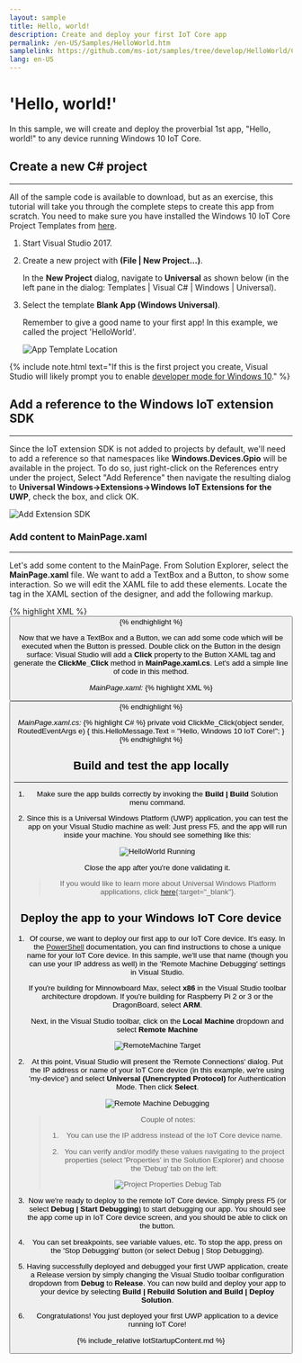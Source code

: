 ```yaml
---
layout: sample
title: Hello, world!
description: Create and deploy your first IoT Core app
permalink: /en-US/Samples/HelloWorld.htm
samplelink: https://github.com/ms-iot/samples/tree/develop/HelloWorld/CS
lang: en-US
---
```



# 'Hello, world!' 

In this sample, we will create and deploy the proverbial 1st app, "Hello, world!" to any device running Windows 10 IoT Core.

## Create a new C# project
___
All of the sample code is available to download, but as an exercise, this tutorial will take you through the complete steps to create this app from scratch. 
You need to make sure you have installed the Windows 10 IoT Core Project Templates from [here](https://go.microsoft.com/fwlink/?linkid=847472). 

1. Start Visual Studio 2017.
2. Create a new project with **(File \| New Project...)**.

    In the **New Project** dialog, navigate to **Universal** as shown below (in the left pane in the dialog: Templates \| Visual C# \| Windows \| Universal).

3. Select the template **Blank App (Windows Universal)**.

    Remember to give a good name to your first app! In this example, we called the project 'HelloWorld'.

    ![App Template Location]({{site.baseurl}}/Resources/images/HelloWorld/new-cs-project-dialog.PNG)

{% include note.html text="If this is the first project you create, Visual Studio will likely prompt you to enable <a href='https://msdn.microsoft.com/library/windows/apps/xaml/dn706236.aspx'>developer mode for Windows 10</a>." %}
     


## Add a reference to the Windows IoT extension SDK
___
Since the IoT extension SDK is not added to projects by default, we'll need to add a reference so that namespaces like **Windows.Devices.Gpio** will be available in the project.  To do so, just right-click on the References entry under the project, Select "Add Reference" then navigate the resulting dialog to **Universal Windows->Extensions->Windows IoT Extensions for the UWP**, check the box, and click OK.

![Add Extension SDK]({{site.baseurl}}/Resources/images/HelloWorld/Add_IoT_Extension_Reference.PNG)

### Add content to MainPage.xaml
___
Let's add some content to the MainPage. From Solution Explorer, select the **MainPage.xaml** file. We want to add a TextBox and a Button, to show some interaction. So we will edit the XAML file to add these elements. Locate the **<Grid>** tag in the XAML section of the designer, and add the following markup.  

{% highlight XML %}
<Grid Background="{ThemeResource ApplicationPageBackgroundThemeBrush}">
    <StackPanel HorizontalAlignment="Center" VerticalAlignment="Center">
    <TextBox x:Name="HelloMessage" Text="Hello, World!" Margin="10" IsReadOnly="True"/>
    <Button x:Name="ClickMe" Content="Click Me!"  Margin="10" HorizontalAlignment="Center"/>
    </StackPanel>
</Grid>
{% endhighlight %}

Now that we have a TextBox and a Button, we can add some code which will be executed when the Button is pressed. Double click on the Button in the design surface: Visual Studio will add a **Click** property to the Button XAML tag and generate the **ClickMe_Click** method in **MainPage.xaml.cs**. Let's add a simple line of code in this method.

*MainPage.xaml:*
{% highlight XML %}
<Button x:Name="ClickMe" Content="Click Me!"  Margin="10" HorizontalAlignment="Center" Click="ClickMe_Click"/>
{% endhighlight %}
  
*MainPage.xaml.cs:*
{% highlight C# %}
private void ClickMe_Click(object sender, RoutedEventArgs e)
{
    this.HelloMessage.Text = "Hello, Windows 10 IoT Core!";
}
{% endhighlight %}

## Build and test the app locally
___
1. Make sure the app builds correctly by invoking the **Build \| Build** Solution menu command.

1. Since this is a Universal Windows Platform (UWP) application, you can test the app on your Visual Studio machine as well: Just press F5, and the app will run inside your machine. You should see something like this:

    ![HelloWorld Running]({{site.baseurl}}/Resources/images/HelloWorld/HelloWorldAppLocal.PNG)

    Close the app after you're done validating it.
    
    > If you would like to learn more about Universal Windows Platform applications, click [here](https://msdn.microsoft.com/library/windows/apps/dn894631.aspx){:target="_blank"}.

## Deploy the app to your Windows IoT Core device
1. Of course, we want to deploy our first app to our IoT Core device. It's easy. In the [PowerShell]({{site.baseurl}}/{{page.lang}}/Docs/PowerShell) documentation, you can find instructions to chose a unique name for your IoT Core device. In this sample, we'll use that name (though you can use your IP address as well) in the 'Remote Machine Debugging' settings in Visual Studio.

    If you're building for Minnowboard Max, select **x86** in the Visual Studio toolbar architecture dropdown.  If you're building for Raspberry Pi 2 or 3 or the DragonBoard, select **ARM**.

    Next, in the Visual Studio toolbar, click on the **Local Machine** dropdown and select **Remote Machine**<br/>

    ![RemoteMachine Target]({{site.baseurl}}/Resources/images/HelloWorld/cs-remote-machine-debugging.png)

1. At this point, Visual Studio will present the 'Remote Connections' dialog. Put the IP address or name of your IoT Core device (in this example, we're using 'my-device') and select **Universal (Unencrypted Protocol)** for Authentication Mode. Then click **Select**.

    ![Remote Machine Debugging]({{site.baseurl}}/Resources/images/HelloWorld/cs-remote-connections.PNG)

    > Couple of notes:
    >
    > 1. You can use the IP address instead of the IoT Core device name.
    >
    > 2. You can verify and/or modify these values navigating to the project properties (select 'Properties' in the Solution Explorer) and choose the 'Debug' tab on the left:
    >
    > ![Project Properties Debug Tab]({{site.baseurl}}/Resources/images/HelloWorld/cs-debug-project-properties.PNG)

1. Now we're ready to deploy to the remote IoT Core device. Simply press F5 (or select **Debug \| Start Debugging**) to start debugging our app. You should see the app come up in IoT Core device screen, and you should be able to click on the button.

1. You can set breakpoints, see variable values, etc. To stop the app, press on the 'Stop Debugging' button (or select Debug \| Stop Debugging).

1. Having successfully deployed and debugged your first UWP application, create a Release version by simply changing the Visual Studio toolbar configuration dropdown from **Debug** to **Release**.  You can now build and deploy your app to your device by selecting **Build \| Rebuild Solution and Build \| Deploy Solution**.

1. Congratulations! You just deployed your first UWP application to a device running IoT Core!

{% include_relative IotStartupContent.md %}
